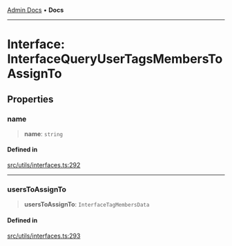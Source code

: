 [Admin Docs](/) • **Docs**

***

# Interface: InterfaceQueryUserTagsMembersToAssignTo

## Properties

### name

> **name**: `string`

#### Defined in

[src/utils/interfaces.ts:292](https://github.com/PalisadoesFoundation/talawa-admin/blob/main/src/utils/interfaces.ts#L292)

***

### usersToAssignTo

> **usersToAssignTo**: `InterfaceTagMembersData`

#### Defined in

[src/utils/interfaces.ts:293](https://github.com/PalisadoesFoundation/talawa-admin/blob/main/src/utils/interfaces.ts#L293)
